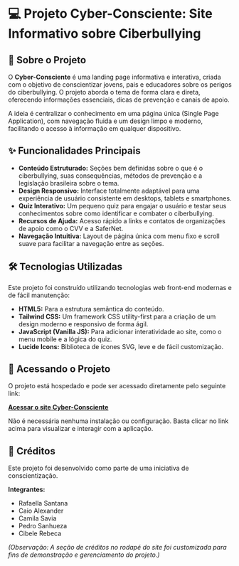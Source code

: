 # 💻 Projeto Cyber-Consciente: Site Informativo sobre Ciberbullying

## 🎯 Sobre o Projeto

O **Cyber-Consciente** é uma landing page informativa e interativa, criada com o objetivo de conscientizar jovens, pais e educadores sobre os perigos do ciberbullying. O projeto aborda o tema de forma clara e direta, oferecendo informações essenciais, dicas de prevenção e canais de apoio.

A ideia é centralizar o conhecimento em uma página única (Single Page Application), com navegação fluida e um design limpo e moderno, facilitando o acesso à informação em qualquer dispositivo.

## ✨ Funcionalidades Principais

* **Conteúdo Estruturado:** Seções bem definidas sobre o que é o ciberbullying, suas consequências, métodos de prevenção e a legislação brasileira sobre o tema.
* **Design Responsivo:** Interface totalmente adaptável para uma experiência de usuário consistente em desktops, tablets e smartphones.
* **Quiz Interativo:** Um pequeno quiz para engajar o usuário e testar seus conhecimentos sobre como identificar e combater o ciberbullying.
* **Recursos de Ajuda:** Acesso rápido a links e contatos de organizações de apoio como o CVV e a SaferNet.
* **Navegação Intuitiva:** Layout de página única com menu fixo e scroll suave para facilitar a navegação entre as seções.

## 🛠️ Tecnologias Utilizadas

Este projeto foi construído utilizando tecnologias web front-end modernas e de fácil manutenção:

* **HTML5:** Para a estrutura semântica do conteúdo.
* **Tailwind CSS:** Um framework CSS utility-first para a criação de um design moderno e responsivo de forma ágil.
* **JavaScript (Vanilla JS):** Para adicionar interatividade ao site, como o menu mobile e a lógica do quiz.
* **Lucide Icons:** Biblioteca de ícones SVG, leve e de fácil customização.

## 🚀 Acessando o Projeto

O projeto está hospedado e pode ser acessado diretamente pelo seguinte link:

**[Acessar o site Cyber-Consciente](https://burmillas.github.io/Trabalho-Estudantil-PPS/)**

Não é necessária nenhuma instalação ou configuração. Basta clicar no link acima para visualizar e interagir com a aplicação.

## 👥 Créditos

Este projeto foi desenvolvido como parte de uma iniciativa de conscientização.

**Integrantes:**
* Rafaella Santana
* Caio Alexander
* Camila Savia
* Pedro Sanhueza
* Cibele Rebeca

*(Observação: A seção de créditos no rodapé do site foi customizada para fins de demonstração e gerenciamento do projeto.)*
